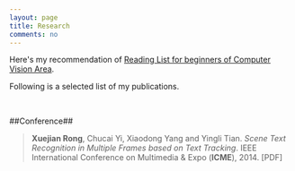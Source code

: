 ```yaml
---
layout: page
title: Research
comments: no
---
```


Here's my recommendation of [Reading List for beginners of Computer Vision Area](/research/readinglist).

Following is a selected list of my publications.

<br>

##Conference##

>**Xuejian Rong**, Chucai Yi, Xiaodong Yang and Yingli Tian. *Scene Text Recognition in Multiple Frames based on Text Tracking*. IEEE International Conference on Multimedia & Expo (**ICME**), 2014. [PDF]
